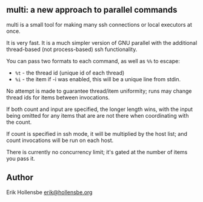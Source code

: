 ## multi: a new approach to parallel commands

multi is a small tool for making many ssh connections or local executors at once.

It is very fast. It is a much simpler version of GNU parallel with the
additional thread-based (not process-based) ssh functionality.

You can pass two formats to each command, as well as `%%` to escape:

* `%t` - the thread id (unique id of each thread)
* `%i` - the item if -i was enabled, this will be a unique line from stdin.

No attempt is made to guarantee thread/item uniformity; runs may change thread
ids for items between invocations.

If both count and input are specified, the longer length wins, with the input
being omitted for any items that are are not there when coordinating with the
count.

If count is specified in ssh mode, it will be multiplied by the host list; and
count invocations will be run on each host.

There is currently no concurrency limit; it's gated at the number of items you
pass it.

## Author

Erik Hollensbe <erik@hollensbe.org>
